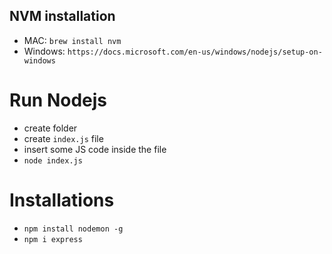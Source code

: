 ## NVM installation
- MAC: `brew install nvm`
- Windows: `https://docs.microsoft.com/en-us/windows/nodejs/setup-on-windows`

# Run Nodejs
- create folder
- create `index.js` file
- insert some JS code inside the file
- `node index.js`


# Installations
- `npm install nodemon -g`
- `npm i express`

